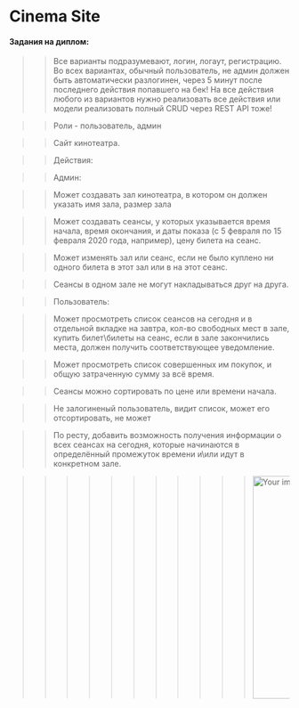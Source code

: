 # Cinema Site

#### Задания на диплом: 

>>Все варианты подразумевают, логин, логаут, регистрацию. Во всех вариантах, обычный пользователь, не админ должен быть автоматически разлогинен, через 5 минут после последнего действия попавшего на бек! На все действия любого из вариантов нужно реализовать все действия или модели реализовать полный CRUD через REST API тоже! 
 
>>Роли - пользователь, админ  

>>Сайт кинотеатра. 
 
>>Действия: 
 
>>Админ: 
 
>>Может создавать зал кинотеатра, в котором он должен указать имя зала, размер зала 

>>Может создавать сеансы, у которых указывается время начала, время окончания, и даты показа (с 5 февраля по 15 февраля 2020 года, например), цену билета на сеанс. 
 
>>Может изменять зал или сеанс, если не было куплено ни одного билета в этот зал или в на этот сеанс. 
 
>>Сеансы в одном зале не могут накладываться друг на друга. 
 
>>Пользователь:  
 
>>Может просмотреть список сеансов на сегодня и в отдельной вкладке на завтра, кол-во свободных мест в зале, купить билет\билеты на сеанс, если в зале закончились места, должен получить соответствующее уведомление. 
 
>>Может просмотреть список совершенных им покупок, и общую затраченную сумму за всё время. 
 
>>Сеансы можно сортировать по цене или времени начала. 
 
>>Не залогиненый пользователь, видит список, может его отсортировать, не может 
 
>>По ресту, добавить возможность получения информации о всех сеансах на сегодня, которые начинаются в определённый промежуток времени и\или идут в конкретном зале. 

>>>>>>>>>>><img src="https://memepedia.ru/wp-content/uploads/2016/03/large_p19d7nh1hm1i37tnuim11ebqo5c1.jpg" alt="Your image title" width="400"/>
